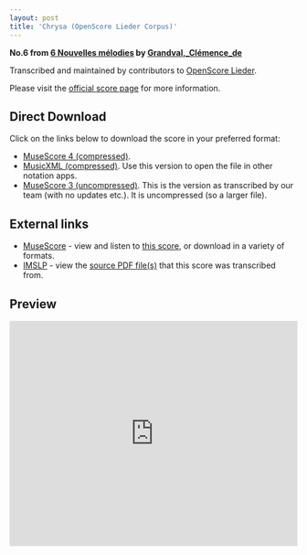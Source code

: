 ```yaml
---
layout: post
title: 'Chrysa (OpenScore Lieder Corpus)'
---
```


__No.6 from [6 Nouvelles mélodies](https://fourscoreandmore.org/OpenScore/Grandval%2C_Cl%C3%A9mence_de/6_Nouvelles_m%C3%A9lodies/) by [Grandval,_Clémence_de](https://fourscoreandmore.org/OpenScore/Grandval%2C_Cl%C3%A9mence_de)__

Transcribed and maintained by contributors to [OpenScore Lieder].

Please visit the [official score page] for more information.

[official score page]: https://musescore.com/openscore-lieder-corpus/scores/6615501
[OpenScore Lieder]: https://musescore.com/openscore-lieder-corpus

## Direct Download

Click on the links below to download the score in your preferred format:
- [MuseScore 4 (compressed)](https://fourscoreandmore.org/OpenScore/Grandval%2C_Cl%C3%A9mence_de/6_Nouvelles_m%C3%A9lodies/6_Chrysa.mscz).
- [MusicXML (compressed)](https://fourscoreandmore.org/OpenScore/Grandval%2C_Cl%C3%A9mence_de/6_Nouvelles_m%C3%A9lodies/6_Chrysa.mxl). Use this version to open the file in other notation apps.
- [MuseScore 3 (uncompressed)](https://raw.githubusercontent.com/OpenScore/Lieder/refs/heads/main/scores/Grandval%2C_Cl%C3%A9mence_de/6_Nouvelles_m%C3%A9lodies/6_Chrysa/lc6615501.mscx). This is the version as transcribed by our team (with no updates etc.). It is uncompressed (so a larger file).

## External links

- [MuseScore] - view and listen to [this score][MuseScore], or download in a variety of formats.
- [IMSLP] - view the [source PDF file(s)][IMSLP] that this score was transcribed from.

[MuseScore]: https://musescore.com/score/6615501
[IMSLP]: https://imslp.org/wiki/Special:ReverseLookup/578231

## Preview

<iframe width="100%" height="394" src="https://musescore.com/openscore-lieder-corpus/scores/6615501/embed" frameborder="0" allowfullscreen allow="autoplay; fullscreen"></iframe>
